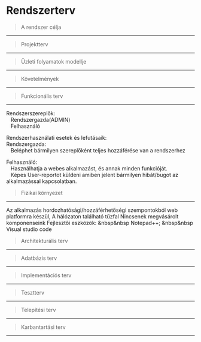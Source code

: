 # Rendszerterv
> A rendszer célja
---

> Projektterv
---

> Üzleti folyamatok modellje
---

> Követelmények
---

> Funkcionális terv
---
Rendszerszereplők: </br>
&nbsp;&nbsp;    Rendszergazda(ADMIN) </br>
&nbsp;&nbsp;	Felhasználó </br>

Rendszerhasználati esetek és lefutásaik: </br>
Rendszergazda: </br>
&nbsp;&nbsp;	Beléphet bármilyen szereplőként teljes hozzáférése van a rendszerhez </br>
	
Felhasználó: </br>
&nbsp;&nbsp;	Használhatja a webes alkalmazást, és annak minden funkcióját. </br>
&nbsp;&nbsp;	Képes User-reportot küldeni amiben jelent bármilyen hibát/bugot az alkalmazással kapcsolatban. </br>

> Fizikai környezet
---
Az alkalmazás hordozhatósági/hozzáférhetőségi szempontokból web platformra készül, 
A hálózaton található tűzfal
Nincsenek megvásárolt komponenseink
Fejlesztői eszközök:
&nbsp&nbsp	Notepad++;
&nbsp&nbsp	Visual studio code

> Architekturális terv
---

> Adatbázis terv
---

> Implementációs terv
---

> Tesztterv
---

> Telepítési terv
---

> Karbantartási terv
---